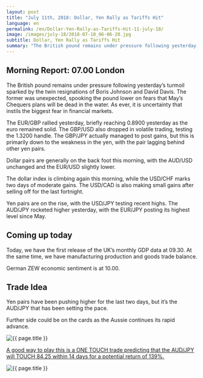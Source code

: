 ```yaml
---
layout: post
title: "July 11th, 2018: Dollar, Yen Rally as Tariffs Hit"
language: en
permalink: /en/Dollar-Yen-Rally-as-Tariffs-Hit-11-july-18/
image: /images/july-18/2018-07-10_06-06-20.jpg
subtitle: Dollar, Yen Rally as Tariffs Hit
summary: "The British pound remains under pressure following yesterday’s turmoil sparked by the twin resignations of Boris Johnson and David Davis. The former was unexpected, spooking the pound lower on fears that May’s Chequers plans will be dead in the water"
---
```

## Morning Report: 07.00 London

The British pound remains under pressure following yesterday’s turmoil sparked by the twin resignations of Boris Johnson and David Davis. The former was unexpected, spooking the pound lower on fears that May’s Chequers plans will be dead in the water. As ever, it is uncertainty that instils the biggest fear in financial markets. 

The EUR/GBP rallied yesterday, briefly reaching 0.8900 yesterday as the euro remained solid. The GBP/USD also dropped in volatile trading, testing the 1.3200 handle. The GBP/JPY actually managed to post gains, but this is primarily down to the weakness in the yen, with the pair lagging behind other yen pairs. 

Dollar pairs are generally on the back foot this morning, with the AUD/USD unchanged and the EUR/USD slightly lower. 

The dollar index is climbing again this morning, while the USD/CHF marks two days of moderate gains. The USD/CAD is also making small gains after selling off for the last fortnight. 

Yen pairs are on the rise, with the USD/JPY testing recent highs. The AUD/JPY rocketed higher yesterday, with the EUR/JPY posting its highest level since May. 

## Coming up today

Today, we have the first release of the UK’s monthly GDP data at 09.30. At the same time, we have manufacturing production and goods trade balance. 

German ZEW economic sentiment is at 10.00.  

## Trade Idea

Yen pairs have been pushing higher for the last two days, but it’s the AUD/JPY that has been setting the pace. 

Further side could be on the cards as the Aussie continues its rapid advance.

<img class="post-image" src="{{ site.url }}/images/july-18/2018-07-10_06-06-20.jpg" alt="{{ page.title }}" title="{{ page.title }}">

<a href="%LINK%%?currency=GBP&market=forex&underlying=frxAUDJPY&formname=touchnotouch&duration_units=d&duration_amount=14&expiry_type=duration&amount=10&amount_type=stake&barrier=84.25" target="_blank">A good way to play this is a ONE TOUCH trade predicting that the AUD/JPY will TOUCH 84.25 within 14 days for a potential return of 139%.</a>

<img class="post-image" src="{{ site.url }}/images/july-18/2018-07-10_06-05-43.jpg" alt="{{ page.title }}" title="{{ page.title }}">
